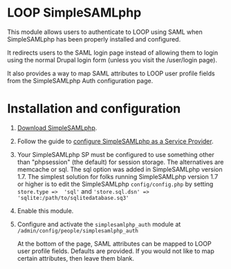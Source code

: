 # LOOP SimpleSAMLphp

This module allows users to authenticate to LOOP using SAML when 
SimpleSAMLphp has been properly installed and configured.

It redirects users to the SAML login page instead of allowing them to login 
using the normal Drupal login form (unless you visit the /user/login page).

It also provides a way to map SAML attributes to LOOP user profile fields from 
the SimpleSAMLphp Auth configuration page.

# Installation and configuration

1.  [Download SimpleSAMLphp](https://simplesamlphp.org/download).

2.  Follow the guide to [configure SimpleSAMLphp as a Service Provider](https://simplesamlphp.org/docs/stable/simplesamlphp-sp).
      
3.  Your SimpleSAMLphp SP must be configured to use something other than
    "phpsession" (the default) for session storage. The alternatives are memcache
    or sql. The sql option was added in SimpleSAMLphp version 1.7.
    The simplest solution for folks running SimpleSAMLphp version 1.7 or higher is
    to edit the SimpleSAMLphp `config/config.php` by setting `store.type => 
    'sql'` and `'store.sql.dsn' => 'sqlite:/path/to/sqlitedatabase.sq3'`

4.  Enable this module.

5.  Configure and activate the `simplesamlphp_auth` module at 
    `/admin/config/people/simplesamlphp_auth`
    
    At the bottom of the page, SAML attributes can be mapped to LOOP user 
    profile fields. Defaults are provided. If you would not like to map 
    certain attributes, then leave them blank.